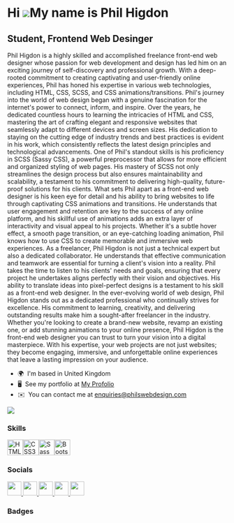 Hi ![](https://user-images.githubusercontent.com/18350557/176309783-0785949b-9127-417c-8b55-ab5a4333674e.gif)My name is Phil Higdon
===================================================================================================================================

Student, Frontend Web Desinger
------------------------------

Phil Higdon is a highly skilled and accomplished freelance front-end web designer whose passion for web development and design has led him on an exciting journey of self-discovery and professional growth. With a deep-rooted commitment to creating captivating and user-friendly online experiences, Phil has honed his expertise in various web technologies, including HTML, CSS, SCSS, and CSS animations/transitions. Phil's journey into the world of web design began with a genuine fascination for the internet's power to connect, inform, and inspire. Over the years, he dedicated countless hours to learning the intricacies of HTML and CSS, mastering the art of crafting elegant and responsive websites that seamlessly adapt to different devices and screen sizes. His dedication to staying on the cutting edge of industry trends and best practices is evident in his work, which consistently reflects the latest design principles and technological advancements. One of Phil's standout skills is his proficiency in SCSS (Sassy CSS), a powerful preprocessor that allows for more efficient and organized styling of web pages. His mastery of SCSS not only streamlines the design process but also ensures maintainability and scalability, a testament to his commitment to delivering high-quality, future-proof solutions for his clients. What sets Phil apart as a front-end web designer is his keen eye for detail and his ability to bring websites to life through captivating CSS animations and transitions. He understands that user engagement and retention are key to the success of any online platform, and his skillful use of animations adds an extra layer of interactivity and visual appeal to his projects. Whether it's a subtle hover effect, a smooth page transition, or an eye-catching loading animation, Phil knows how to use CSS to create memorable and immersive web experiences. As a freelancer, Phil Higdon is not just a technical expert but also a dedicated collaborator. He understands that effective communication and teamwork are essential for turning a client's vision into a reality. Phil takes the time to listen to his clients' needs and goals, ensuring that every project he undertakes aligns perfectly with their vision and objectives. His ability to translate ideas into pixel-perfect designs is a testament to his skill as a front-end web designer. In the ever-evolving world of web design, Phil Higdon stands out as a dedicated professional who continually strives for excellence. His commitment to learning, creativity, and delivering outstanding results make him a sought-after freelancer in the industry. Whether you're looking to create a brand-new website, revamp an existing one, or add stunning animations to your online presence, Phil Higdon is the front-end web designer you can trust to turn your vision into a digital masterpiece. With his expertise, your web projects are not just websites; they become engaging, immersive, and unforgettable online experiences that leave a lasting impression on your audience.

* 🌍  I'm based in United Kingdom
* 🖥️  See my portfolio at [My Profolio](http://phils-portfolio.co.uk/)
* ✉️  You can contact me at [enquiries@philswebdesign.com](mailto:enquiries@philswebdesign.com)

<a href="https://www.x.com/philswebdesign" target="_blank" rel="noreferrer"><img
src="https://img.shields.io/twitter/follow/philswebdesign?logo=twitter&style=for-the-badge&color=0891b2&labelColor=1c1917"
/></a>

### Skills


<p align="left">
<a href="https://developer.mozilla.org/en-US/docs/Glossary/HTML5" target="_blank" rel="noreferrer"><img src="https://raw.githubusercontent.com/danielcranney/readme-generator/main/public/icons/skills/html5-colored.svg" width="36" height="36" alt="HTML5" /></a><a href="https://www.w3.org/TR/CSS/#css" target="_blank" rel="noreferrer"><img src="https://raw.githubusercontent.com/danielcranney/readme-generator/main/public/icons/skills/css3-colored.svg" width="36" height="36" alt="CSS3" /></a><a href="https://sass-lang.com/" target="_blank" rel="noreferrer"><img src="https://raw.githubusercontent.com/danielcranney/readme-generator/main/public/icons/skills/sass-colored.svg" width="36" height="36" alt="Sass" /></a><a href="https://getbootstrap.com/" target="_blank" rel="noreferrer"><img src="https://raw.githubusercontent.com/danielcranney/readme-generator/main/public/icons/skills/bootstrap-colored.svg" width="36" height="36" alt="Bootstrap" /></a>
</p>


### Socials

<p align="left"> <a href="https://www.github.com/philh4420" target="_blank" rel="noreferrer"> <picture> <source media="(prefers-color-scheme: dark)" srcset="https://raw.githubusercontent.com/danielcranney/readme-generator/main/public/icons/socials/github-dark.svg" /> <source media="(prefers-color-scheme: light)" srcset="https://raw.githubusercontent.com/danielcranney/readme-generator/main/public/icons/socials/github.svg" /> <img src="https://raw.githubusercontent.com/danielcranney/readme-generator/main/public/icons/socials/github.svg" width="32" height="32" /> </picture> </a> <a href="http://www.instagram.com/philswebdesign" target="_blank" rel="noreferrer"> <picture> <source media="(prefers-color-scheme: dark)" srcset="undefined" /> <source media="(prefers-color-scheme: light)" srcset="https://raw.githubusercontent.com/danielcranney/readme-generator/main/public/icons/socials/instagram.svg" /> <img src="https://raw.githubusercontent.com/danielcranney/readme-generator/main/public/icons/socials/instagram.svg" width="32" height="32" /> </picture> </a> <a href="https://www.linkedin.com/in/philhigdon/" target="_blank" rel="noreferrer"> <picture> <source media="(prefers-color-scheme: dark)" srcset="https://raw.githubusercontent.com/danielcranney/readme-generator/main/public/icons/socials/linkedin-dark.svg" /> <source media="(prefers-color-scheme: light)" srcset="https://raw.githubusercontent.com/danielcranney/readme-generator/main/public/icons/socials/linkedin.svg" /> <img src="https://raw.githubusercontent.com/danielcranney/readme-generator/main/public/icons/socials/linkedin.svg" width="32" height="32" /> </picture> </a> <a href="https://www.x.com/philswebdesign" target="_blank" rel="noreferrer"> <picture> <source media="(prefers-color-scheme: dark)" srcset="https://raw.githubusercontent.com/danielcranney/readme-generator/main/public/icons/socials/twitter-dark.svg" /> <source media="(prefers-color-scheme: light)" srcset="https://raw.githubusercontent.com/danielcranney/readme-generator/main/public/icons/socials/twitter.svg" /> <img src="https://raw.githubusercontent.com/danielcranney/readme-generator/main/public/icons/socials/twitter.svg" width="32" height="32" /> </picture> </a> <a href="https://www.youtube.com/@philswebdesign" target="_blank" rel="noreferrer"> <picture> <source media="(prefers-color-scheme: dark)" srcset="undefined" /> <source media="(prefers-color-scheme: light)" srcset="https://raw.githubusercontent.com/danielcranney/readme-generator/main/public/icons/socials/youtube.svg" /> <img src="https://raw.githubusercontent.com/danielcranney/readme-generator/main/public/icons/socials/youtube.svg" width="32" height="32" /> </picture> </a></p>

### Badges
